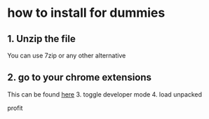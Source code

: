 # how to install for dummies

## 1. Unzip the file
You can use 7zip or any other alternative
## 2. go to your chrome extensions
This can be found [here](https://www.chess.com/friends/)
3. toggle developer mode
4. load unpacked

profit

